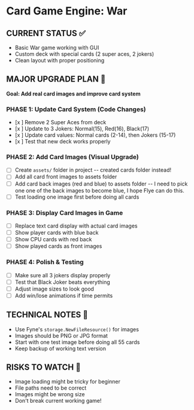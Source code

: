 # Card Game Engine: War

## CURRENT STATUS ✅
- Basic War game working with GUI
- Custom deck with special cards (2 super aces, 2 jokers)
- Clean layout with proper positioning

## MAJOR UPGRADE PLAN 🎯
**Goal: Add real card images and improve card system**

### PHASE 1: Update Card System (Code Changes)
- [x ] Remove 2 Super Aces from deck
- [x ] Update to 3 Jokers: Normal(15), Red(16), Black(17)
- [x ] Update card values: Normal cards (2-14), then Jokers (15-17)
- [x ] Test that new deck works properly

### PHASE 2: Add Card Images (Visual Upgrade)
- [ ] Create `assets/` folder in project -- created cards folder instead!
- [ ] Add all card front images to assets folder
- [ ] Add card back images (red and blue) to assets folder -- I need to pick one one of the back images to become blue, I hope Flye can do this.
- [ ] Test loading one image first before doing all cards

### PHASE 3: Display Card Images in Game
- [ ] Replace text card display with actual card images
- [ ] Show player cards with blue back
- [ ] Show CPU cards with red back
- [ ] Show played cards as front images

### PHASE 4: Polish & Testing
- [ ] Make sure all 3 jokers display properly
- [ ] Test that Black Joker beats everything
- [ ] Adjust image sizes to look good
- [ ] Add win/lose animations if time permits

## TECHNICAL NOTES 📝
- Use Fyne's `storage.NewFileResource()` for images
- Images should be PNG or JPG format
- Start with one test image before doing all 55 cards
- Keep backup of working text version

## RISKS TO WATCH 🚨
- Image loading might be tricky for beginner
- File paths need to be correct
- Images might be wrong size
- Don't break current working game!
